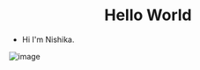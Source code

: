 <h1 align="center">  Hello World </h1>

- Hi I'm Nishika.

![image](https://github.com/NishikaG17/CodingBonanza/assets/147138283/c0ff29eb-b05b-469d-851d-3e0f6e396292)
